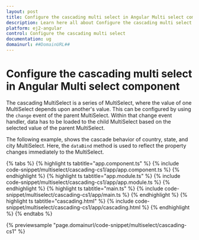```yaml
---
layout: post
title: Configure the cascading multi select in Angular Multi select component | Syncfusion
description: Learn here all about Configure the cascading multi select in Syncfusion Angular Multi select component of Syncfusion Essential JS 2 and more.
platform: ej2-angular
control: Configure the cascading multi select 
documentation: ug
domainurl: ##DomainURL##
---
```


# Configure the cascading multi select in Angular Multi select component

The cascading MultiSelect is a series of MultiSelect, where the value of one MultiSelect depends upon  another's value. This can be configured by using the `change` event of the parent MultiSelect. Within that change event handler, data has to be loaded to the child MultiSelect based on the selected value of the parent MultiSelect.

The following example, shows the cascade behavior of country, state, and city MultiSelect. Here, the `dataBind` method is used to reflect the property changes immediately to the MultiSelect.

{% tabs %}
{% highlight ts tabtitle="app.component.ts" %}
{% include code-snippet/multiselect/cascading-cs1/app/app.component.ts %}
{% endhighlight %}
{% highlight ts tabtitle="app.module.ts" %}
{% include code-snippet/multiselect/cascading-cs1/app/app.module.ts %}
{% endhighlight %}
{% highlight ts tabtitle="main.ts" %}
{% include code-snippet/multiselect/cascading-cs1/app/main.ts %}
{% endhighlight %}
{% highlight ts tabtitle="cascading.html" %}
{% include code-snippet/multiselect/cascading-cs1/app/cascading.html %}
{% endhighlight %}
{% endtabs %}
  
{% previewsample "page.domainurl/code-snippet/multiselect/cascading-cs1" %}
